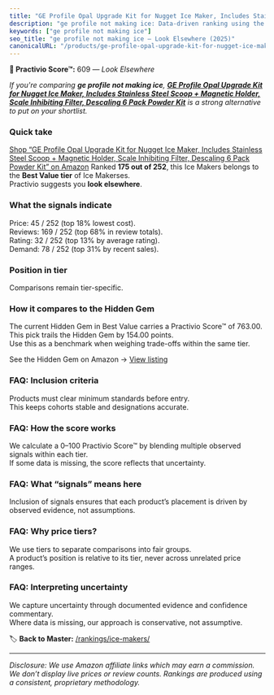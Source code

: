 ```yaml
---
title: "GE Profile Opal Upgrade Kit for Nugget Ice Maker, Includes Stainless Steel Scoop + Magnetic Holder, Scale Inhibiting Filter, Descaling 6 Pack Powder Kit"
description: "ge profile not making ice: Data-driven ranking using the Practivio Score™. Positioned by quality, value, demand, findability, momentum."
keywords: ["ge profile not making ice"]
seo_title: "ge profile not making ice — Look Elsewhere (2025)"
canonicalURL: "/products/ge-profile-opal-upgrade-kit-for-nugget-ice-maker-includes-stainless-steel-scoop-magnetic-holder-scale-inhibiting-filter-descaling-6-pack-powder-kit-B0DPGMC153/"
---
```


**🚫 Practivio Score™:** 609 — _Look Elsewhere_


*If you're comparing **ge profile not making ice**, **[GE Profile Opal Upgrade Kit for Nugget Ice Maker, Includes Stainless Steel Scoop + Magnetic Holder, Scale Inhibiting Filter, Descaling 6 Pack Powder Kit](https://www.amazon.com/dp/B0DPGMC153?tag=practivio-20)** is a strong alternative to put on your shortlist.*
### Quick take
[Shop “GE Profile Opal Upgrade Kit for Nugget Ice Maker, Includes Stainless Steel Scoop + Magnetic Holder, Scale Inhibiting Filter, Descaling 6 Pack Powder Kit” on Amazon](https://www.amazon.com/dp/B0DPGMC153?tag=practivio-20)
Ranked **175 out of 252**, this Ice Makers belongs to the **Best Value tier** of Ice Makerses.  
Practivio suggests you **look elsewhere**.

### What the signals indicate
Price: 45 / 252 (top 18% lowest cost).  
Reviews: 169 / 252 (top 68% in review totals).  
Rating: 32 / 252 (top 13% by average rating).  
Demand: 78 / 252 (top 31% by recent sales).

### Position in tier
Comparisons remain tier-specific.

### How it compares to the Hidden Gem
The current Hidden Gem in Best Value carries a Practivio Score™ of 763.00.  
This pick trails the Hidden Gem by 154.00 points.  
Use this as a benchmark when weighing trade-offs within the same tier.  

See the Hidden Gem on Amazon → [View listing](https://www.amazon.com/dp/B00197WV7I?tag=practivio-20)

### FAQ: Inclusion criteria
Products must clear minimum standards before entry.  
This keeps cohorts stable and designations accurate.

### FAQ: How the score works
We calculate a 0–100 Practivio Score™ by blending multiple observed signals within each tier.  
If some data is missing, the score reflects that uncertainty.

### FAQ: What “signals” means here
Inclusion of signals ensures that each product’s placement is driven by observed evidence, not assumptions.

### FAQ: Why price tiers?
We use tiers to separate comparisons into fair groups.  
A product’s position is relative to its tier, never across unrelated price ranges.

### FAQ: Interpreting uncertainty
We capture uncertainty through documented evidence and confidence commentary.  
Where data is missing, our approach is conservative, not assumptive.


🏷️ **Back to Master:** [/rankings/ice-makers/](/rankings/ice-makers/)

---
_Disclosure: We use Amazon affiliate links which may earn a commission. We don’t display live prices or review counts. Rankings are produced using a consistent, proprietary methodology._
